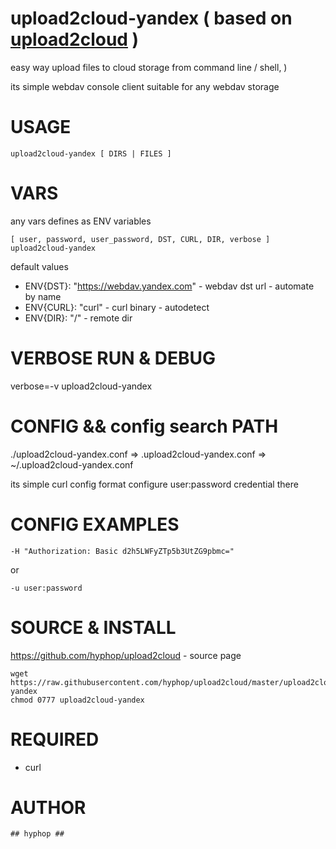 
# upload2cloud-yandex ( based on [upload2cloud](https://github.com/hyphop/upload2cloud/) )

easy way upload files to cloud storage
from command line / shell, )

its simple webdav console client suitable for any webdav storage

# USAGE 

    upload2cloud-yandex [ DIRS | FILES ]

# VARS

any vars defines as ENV variables

    [ user, password, user_password, DST, CURL, DIR, verbose ] upload2cloud-yandex

default values

+ ENV{DST}: "https://webdav.yandex.com" - webdav dst url - automate by name
+ ENV{CURL}: "curl" - curl binary - autodetect
+ ENV{DIR}: "/" - remote dir

# VERBOSE RUN & DEBUG

verbose=-v upload2cloud-yandex

# CONFIG && config search PATH

./upload2cloud-yandex.conf => .upload2cloud-yandex.conf => ~/.upload2cloud-yandex.conf

its simple curl config format
configure user:password credential there 

# CONFIG EXAMPLES

    -H "Authorization: Basic d2h5LWFyZTp5b3UtZG9pbmc="
or

    -u user:password

# SOURCE & INSTALL

https://github.com/hyphop/upload2cloud - source page 

    wget https://raw.githubusercontent.com/hyphop/upload2cloud/master/upload2cloud-yandex
    chmod 0777 upload2cloud-yandex

# REQUIRED

+ curl

# AUTHOR

    ## hyphop ##


